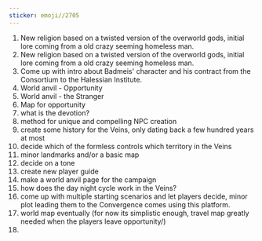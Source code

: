 ```yaml
---
sticker: emoji//2705
---
```

1. New religion based on a twisted version of the overworld gods, initial lore coming from a old crazy seeming homeless man. 
2. New religion based on a twisted version of the overworld gods, initial lore coming from a old crazy seeming homeless man. 
3. Come up with intro about Badmeis' character and his contract from the Consortium to the Halessian Institute. 
4. World anvil - Opportunity 
5. World anvil - the Stranger
6. Map for opportunity
7. what is the devotion?
8. method for unique and compelling NPC creation 
9. create some history for the Veins, only dating back a few hundred years at most 
10. decide which of the formless controls which territory in the Veins 
11. minor landmarks and/or a basic map 
12. decide on a tone 
13. create new player guide 
14. make a world anvil page for the campaign 
15. how does the day night cycle work in the Veins?
16. come up with multiple starting scenarios and let players decide, minor plot leading them to the Convergence comes using this platform. 
17. world map eventually (for now its simplistic enough, travel map greatly needed when the players leave opportunity/)
18. 